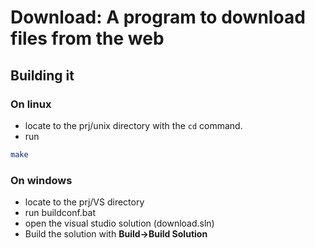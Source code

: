 # Download: A program to download files from the web

## Building it
### On linux
- locate to the prj/unix directory with the `cd` command.
- run
```bash
make
```

### On windows
- locate to the prj/VS directory 
- run buildconf.bat
- open the visual studio solution (download.sln)
- Build the solution with **Build->Build Solution**